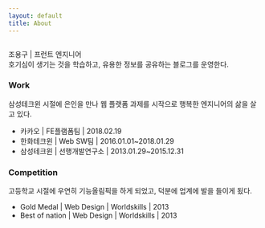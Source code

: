 ```yaml
---
layout: default
title: About
---
```


<div class="post">
	<img src="{{ '/assets/img/profile.png' | prepend: site.baseurl }}" alt="">
	<p class="intro">
	조용구 | 프런트 엔지니어<br>
	호기심이 생기는 것을 학습하고, 유용한 정보를 공유하는 블로그를 운영한다.
	</p>
	<h3>Work</h3>
	<p>삼성테크윈 시절에 은인을 만나 웹 플랫폼 과제를 시작으로 행복한 엔지니어의 삶을 살고 있다.</p> 
	<ul>
		<li>카카오 | FE플램폼팀 | 2018.02.19</li>
		<li>한화테크윈 | Web SW팀 | 2016.01.01~2018.01.29</li>
		<li>삼성테크윈 | 선행개발연구소 | 2013.01.29~2015.12.31</li>
  	</ul>
	<h3>Competition</h3>
	<p>고등학교 시절에 우연히 기능올림픽을 하게 되었고, 덕분에 업계에 발을 들이게 됬다.</p>
	<ul>
		<li>Gold Medal | Web Design | Worldskills | 2013</li>
		<li>Best of nation | Web Design | Worldskills | 2013</li>
  	</ul>
</div>
